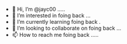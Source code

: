 - 👋 Hi, I’m @jayc00 .....
- 👀 I’m interested in foing back ...
- 🌱 I’m currently learning foing back .
- 💞️ I’m looking to collaborate on foing back ...
- 📫 How to reach me foing back .....

<!---
jayc00/jayc00 is a ✨ special ✨ repository because its `README.md` (this file) appears on your GitHub profile.
You can click the Preview link to take a look at your changes.
--->
